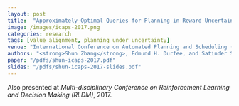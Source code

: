```yaml
---
layout: post
title:  "Approximately-Optimal Queries for Planning in Reward-Uncertain Markov Decision Processes"
image: /images/icaps-2017.png
categories: research
tags: [value alignment, planning under uncertainty]
venue: "International Conference on Automated Planning and Scheduling (ICAPS), 2017"
authors: "<strong>Shun Zhang</strong>, Edmund H. Durfee, and Satinder Singh"
paper: "/pdfs/shun-icaps-2017.pdf"
slides: "/pdfs/shun-icaps-2017-slides.pdf"
---
```

Also presented at _Multi-disciplinary Conference on Reinforcement Learning and Decision Making (RLDM)_, 2017.
